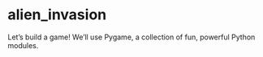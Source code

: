 # alien_invasion
Let’s build a game! We’ll use Pygame, a collection of fun, powerful Python modules.
